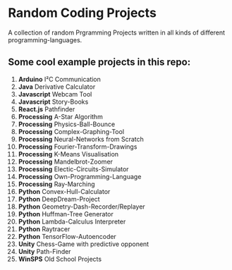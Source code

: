 # Random Coding Projects

A collection of random Prgramming Projects written in all kinds of different programming-languages.

## Some cool example projects in this repo:
  1. **Arduino** I²C Communication
  2. **Java** Derivative Calculator
  3. **Javascript** Webcam Tool
  4. **Javascript** Story-Books
  5. **React.js** Pathfinder
  6. **Processing** A-Star Algorithm 
  7. **Processing** Physics-Ball-Bounce
  8. **Processing** Complex-Graphing-Tool
  9. **Processing** Neural-Networks from Scratch
  10. **Processing** Fourier-Transform-Drawings
  11. **Processing** K-Means Visualisation
  12. **Processing** Mandelbrot-Zoomer
  13. **Processing** Electic-Circuits-Simulator
  14. **Processing** Own-Programming-Language
  15. **Processing** Ray-Marching
  16. **Python** Convex-Hull-Calculator
  17. **Python** DeepDream-Project
  18. **Python** Geometry-Dash-Recorder/Replayer
  19. **Python** Huffman-Tree Generator
  20. **Python** Lambda-Calculus Interpreter
  21. **Python** Raytracer
  22. **Python** TensorFlow-Autoencoder
  23. **Unity** Chess-Game with predictive opponent
  24. **Unity** Path-Finder
  25. **WinSPS** Old School Projects
